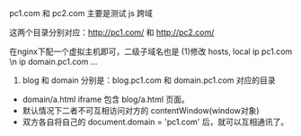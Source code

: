 pc1.com 和 pc2.com 主要是测试 js 跨域

这两个目录分别对应：http://pc1.com/ 和 http://pc2.com/

在nginx下配一个虚拟主机即可，二级子域名也是
(1)修改 hosts, local ip pc1.com \n ip domain.pc1.com ...

1. blog 和 domain 分别是：blog.pc1.com 和 domain.pc1.com 对应的目录
- domain/a.html iframe 包含 blog/a.html 页面。
- 默认情况下二者不可互相访问对方的 contentWindow(window对象)
- 双方各自将自己的 document.domain = 'pc1.com' 后，就可以互相通讯了。
